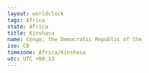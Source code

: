 ```yaml
---
layout: worldclock
tags: Africa
state: Africa
title: Kinshasa
name: Congo, the Democratic Republic of the
iso: CD
timezone: Africa/Kinshasa
utc: UTC +00:13
---
```


